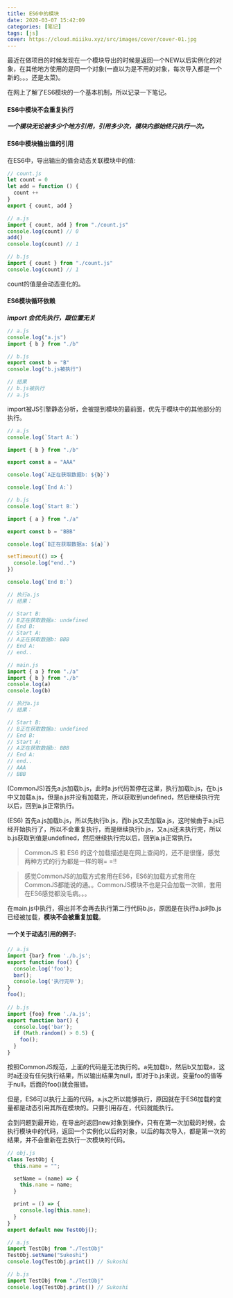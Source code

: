 ```yaml
---
title: ES6中的模块
date: 2020-03-07 15:42:09
categories: [笔记]
tags: [js]
cover: https://cloud.miiiku.xyz/src/images/cover/cover-01.jpg
---
```


最近在做项目的时候发现在一个模块导出的时候是返回一个NEW以后实例化的对象，在其他地方使用的是同一个对象(一直以为是不用的对象，每次导入都是一个新的。。。还是太菜)。

在网上了解了ES6模块的一个基本机制，所以记录一下笔记。

#### ES6中模块不会重复执行

***一个模块无论被多少个地方引用，引用多少次，模块内部始终只执行一次。***

#### ES6中模块输出值的引用

在ES6中，导出输出的值会动态关联模块中的值:

``` js
// count.js
let count = 0
let add = function () {
  count ++
}
export { count, add }

// a.js
import { count, add } from "./count.js"
console.log(count) // 0
add()
console.log(count) // 1

// b.js
import { count } from "./count.js"
console.log(count) // 1
```

count的值是会动态变化的。


#### ES6模块循环依赖

***import 会优先执行，跟位置无关***

```js
// a.js
console.log("a.js")
import { b } from "./b"

// b.js
export const b = "B"
console.log("b.js被执行")

// 结果
// b.js被执行
// a.js
```

import被JS引擎静态分析，会被提到模块的最前面，优先于模块中的其他部分的执行。

```js
// a.js
console.log(`Start A:`)

import { b } from "./b"

export const a = "AAA"

console.log(`A正在获取数据b: ${b}`)

console.log(`End A:`)

// b.js
console.log(`Start B:`)

import { a } from "./a"

export const b = "BBB"

console.log(`B正在获取数据a: ${a}`)

setTimeout(() => {
  console.log("end..")
})

console.log(`End B:`)

// 执行a.js
// 结果：

// Start B:
// B正在获取数据a: undefined
// End B:
// Start A:
// A正在获取数据b: BBB
// End A:
// end..

// main.js
import { a } from "./a"
import { b } from "./b"
console.log(a)
console.log(b)

// 执行a.js
// 结果：

// Start B:
// B正在获取数据a: undefined
// End B:
// Start A:
// A正在获取数据b: BBB
// End A:
// end..
// AAA
// BBB
```

(CommonJS)首先a.js加载b.js，此时a.js代码暂停在这里，执行加载b.js，在b.js中又加载a.js，但是a.js并没有加载完，所以获取到undefined，然后继续执行完以后，回到a.js正常执行。

(ES6) 首先a.js加载b.js，所以先执行b.js，而b.js又去加载a.js，这时候由于a.js已经开始执行了，所以不会重复执行，而是继续执行b.js，又a.js还未执行完，所以b.js获取到值是undefined，然后继续执行完以后，回到a.js正常执行。

> CommonJS 和 ES6 的这个加载描述是在网上查阅的，还不是很懂，感觉两种方式的行为都是一样的啊= =!! 

> 感觉CommonJS的加载方式套用在ES6，ES6的加载方式套用在CommonJS都能说的通。。CommonJS模块不也是只会加载一次嘛，套用在ES6感觉都没毛病。。。

在main.js中执行，得出并不会再去执行第二行代码b.js，原因是在执行a.js时b.js已经被加载，**模块不会被重复加载**。


#### 一个关于动态引用的例子:

```js
// a.js
import {bar} from './b.js';
export function foo() {
  console.log('foo');
  bar();
  console.log('执行完毕');
}
foo();
 
// b.js
import {foo} from './a.js';
export function bar() {
  console.log('bar');
  if (Math.random() > 0.5) {
    foo();
  }
}
```

按照CommonJS规范，上面的代码是无法执行的。a先加载b，然后b又加载a，这时a还没有任何执行结果，所以输出结果为null，即对于b.js来说，变量foo的值等于null，后面的foo()就会报错。

但是，ES6可以执行上面的代码，a.js之所以能够执行，原因就在于ES6加载的变量都是动态引用其所在模块的。只要引用存在，代码就能执行。

会到问题到最开始，在导出时返回new对象到操作，只有在第一次加载的时候，会执行模块中的代码，返回一个实例化以后的对象，以后的每次导入，都是第一次的结果，并不会重新在去执行一次模块的代码。

```js
// obj.js
class TestObj {
  this.name = "";

  setName = (name) => {
    this.name = name;
  }

  print = () => {
    console.log(this.name);
  }
}
export default new TestObj();

// a.js
import TestObj from "./TestObj"
TestObj.setName("Sukoshi")
console.log(TestObj.print()) // Sukoshi

// b.js
import TestObj from "./TestObj"
console.log(TestObj.print()) // Sukoshi
```